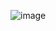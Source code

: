 ![image](https://user-images.githubusercontent.com/70644164/200921872-19000e2f-422a-4ee7-8f71-26625dcf4a0a.png)
